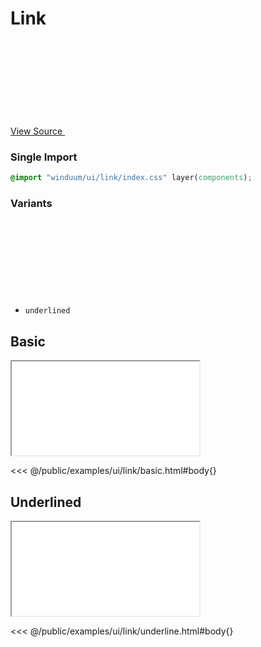 # Link

<a href="https://github.com/winduum/winduum/blob/main/src/ui/link/default.css" target="_blank" rel="noreferrer" class="winduum-gh-link">View Source <svg><use href="#icon-gh" /></svg></a>

### Single Import

```css
@import "winduum/ui/link/index.css" layer(components);
```

### Variants

* `underlined` <a href="https://github.com/winduum/winduum/blob/main/src/ui/link/underlined.css" target="_blank" rel="noreferrer" class="winduum-gh-link"><svg><use href="#icon-gh" /></svg></a>

## Basic

<iframe onload="this.style.visibility = 'visible';" src="/examples/ui/link/basic.html"></iframe>

<<< @/public/examples/ui/link/basic.html#body{}

## Underlined

<iframe onload="this.style.visibility = 'visible';" src="/examples/ui/link/underline.html"></iframe>

<<< @/public/examples/ui/link/underline.html#body{}
